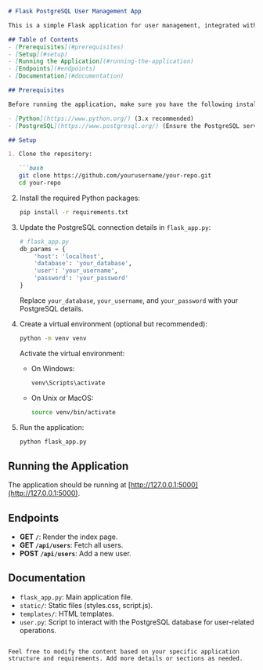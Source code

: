
```markdown
# Flask PostgreSQL User Management App

This is a simple Flask application for user management, integrated with a PostgreSQL database.

## Table of Contents
- [Prerequisites](#prerequisites)
- [Setup](#setup)
- [Running the Application](#running-the-application)
- [Endpoints](#endpoints)
- [Documentation](#documentation)

## Prerequisites

Before running the application, make sure you have the following installed:

- [Python](https://www.python.org/) (3.x recommended)
- [PostgreSQL](https://www.postgresql.org/) (Ensure the PostgreSQL server is up and running)

## Setup

1. Clone the repository:

   ```bash
   git clone https://github.com/yourusername/your-repo.git
   cd your-repo
   ```

2. Install the required Python packages:

   ```bash
   pip install -r requirements.txt
   ```

3. Update the PostgreSQL connection details in `flask_app.py`:

   ```python
   # flask_app.py
   db_params = {
       'host': 'localhost',
       'database': 'your_database',
       'user': 'your_username',
       'password': 'your_password'
   }
   ```

   Replace `your_database`, `your_username`, and `your_password` with your PostgreSQL details.

4. Create a virtual environment (optional but recommended):

   ```bash
   python -m venv venv
   ```

   Activate the virtual environment:

   - On Windows:

     ```bash
     venv\Scripts\activate
     ```

   - On Unix or MacOS:

     ```bash
     source venv/bin/activate
     ```

5. Run the application:

   ```bash
   python flask_app.py
   ```

## Running the Application

The application should be running at [http://127.0.0.1:5000](http://127.0.0.1:5000).

## Endpoints

- **GET `/`**: Render the index page.
- **GET `/api/users`**: Fetch all users.
- **POST `/api/users`**: Add a new user.

## Documentation

- `flask_app.py`: Main application file.
- `static/`: Static files (styles.css, script.js).
- `templates/`: HTML templates.
- `user.py`: Script to interact with the PostgreSQL database for user-related operations.
```

Feel free to modify the content based on your specific application structure and requirements. Add more details or sections as needed.
